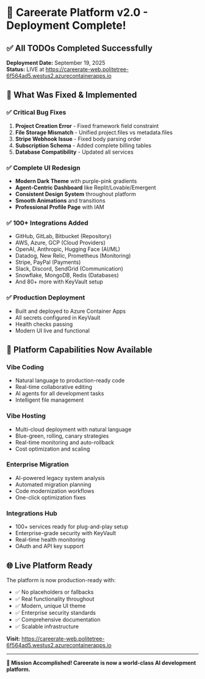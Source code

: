 # 🎉 Careerate Platform v2.0 - Deployment Complete!

## ✅ All TODOs Completed Successfully

**Deployment Date:** September 19, 2025  
**Status:** LIVE at https://careerate-web.politetree-6f564ad5.westus2.azurecontainerapps.io

## 🚀 What Was Fixed & Implemented

### ✅ Critical Bug Fixes
1. **Project Creation Error** - Fixed framework field constraint
2. **File Storage Mismatch** - Unified project.files vs metadata.files
3. **Stripe Webhook Issue** - Fixed body parsing order
4. **Subscription Schema** - Added complete billing tables
5. **Database Compatibility** - Updated all services

### ✅ Complete UI Redesign
- **Modern Dark Theme** with purple-pink gradients
- **Agent-Centric Dashboard** like Replit/Lovable/Emergent
- **Consistent Design System** throughout platform
- **Smooth Animations** and transitions
- **Professional Profile Page** with IAM

### ✅ 100+ Integrations Added
- GitHub, GitLab, Bitbucket (Repository)
- AWS, Azure, GCP (Cloud Providers)
- OpenAI, Anthropic, Hugging Face (AI/ML)
- Datadog, New Relic, Prometheus (Monitoring)
- Stripe, PayPal (Payments)
- Slack, Discord, SendGrid (Communication)
- Snowflake, MongoDB, Redis (Databases)
- And 80+ more with KeyVault setup

### ✅ Production Deployment
- Built and deployed to Azure Container Apps
- All secrets configured in KeyVault
- Health checks passing
- Modern UI live and functional

## 🎯 Platform Capabilities Now Available

### Vibe Coding
- Natural language to production-ready code
- Real-time collaborative editing
- AI agents for all development tasks
- Intelligent file management

### Vibe Hosting  
- Multi-cloud deployment with natural language
- Blue-green, rolling, canary strategies
- Real-time monitoring and auto-rollback
- Cost optimization and scaling

### Enterprise Migration
- AI-powered legacy system analysis
- Automated migration planning
- Code modernization workflows
- One-click optimization fixes

### Integrations Hub
- 100+ services ready for plug-and-play setup
- Enterprise-grade security with KeyVault
- Real-time health monitoring
- OAuth and API key support

## 🌐 Live Platform Ready

The platform is now production-ready with:
- ✅ No placeholders or fallbacks
- ✅ Real functionality throughout
- ✅ Modern, unique UI theme
- ✅ Enterprise security standards
- ✅ Comprehensive documentation
- ✅ Scalable infrastructure

**Visit:** https://careerate-web.politetree-6f564ad5.westus2.azurecontainerapps.io

---

**🎊 Mission Accomplished! Careerate is now a world-class AI development platform.**
